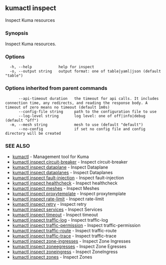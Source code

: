 ## kumactl inspect

Inspect Kuma resources

### Synopsis

Inspect Kuma resources.

### Options

```
  -h, --help            help for inspect
  -o, --output string   output format: one of table|yaml|json (default "table")
```

### Options inherited from parent commands

```
      --api-timeout duration   the timeout for api calls. It includes connection time, any redirects, and reading the response body. A timeout of zero means no timeout (default 1m0s)
      --config-file string     path to the configuration file to use
      --log-level string       log level: one of off|info|debug (default "off")
  -m, --mesh string            mesh to use (default "default")
      --no-config              if set no config file and config directory will be created
```

### SEE ALSO

* [kumactl](kumactl.md)	 - Management tool for Kuma
* [kumactl inspect circuit-breaker](kumactl_inspect_circuit-breaker.md)	 - Inspect circuit-breaker
* [kumactl inspect dataplane](kumactl_inspect_dataplane.md)	 - Inspect Dataplane
* [kumactl inspect dataplanes](kumactl_inspect_dataplanes.md)	 - Inspect Dataplanes
* [kumactl inspect fault-injection](kumactl_inspect_fault-injection.md)	 - Inspect fault-injection
* [kumactl inspect healthcheck](kumactl_inspect_healthcheck.md)	 - Inspect healthcheck
* [kumactl inspect meshes](kumactl_inspect_meshes.md)	 - Inspect Meshes
* [kumactl inspect proxytemplate](kumactl_inspect_proxytemplate.md)	 - Inspect proxytemplate
* [kumactl inspect rate-limit](kumactl_inspect_rate-limit.md)	 - Inspect rate-limit
* [kumactl inspect retry](kumactl_inspect_retry.md)	 - Inspect retry
* [kumactl inspect services](kumactl_inspect_services.md)	 - Inspect Services
* [kumactl inspect timeout](kumactl_inspect_timeout.md)	 - Inspect timeout
* [kumactl inspect traffic-log](kumactl_inspect_traffic-log.md)	 - Inspect traffic-log
* [kumactl inspect traffic-permission](kumactl_inspect_traffic-permission.md)	 - Inspect traffic-permission
* [kumactl inspect traffic-route](kumactl_inspect_traffic-route.md)	 - Inspect traffic-route
* [kumactl inspect traffic-trace](kumactl_inspect_traffic-trace.md)	 - Inspect traffic-trace
* [kumactl inspect zone-ingresses](kumactl_inspect_zone-ingresses.md)	 - Inspect Zone Ingresses
* [kumactl inspect zoneegresses](kumactl_inspect_zoneegresses.md)	 - Inspect Zone Egresses
* [kumactl inspect zoneingress](kumactl_inspect_zoneingress.md)	 - Inspect ZoneIngress
* [kumactl inspect zones](kumactl_inspect_zones.md)	 - Inspect Zones

